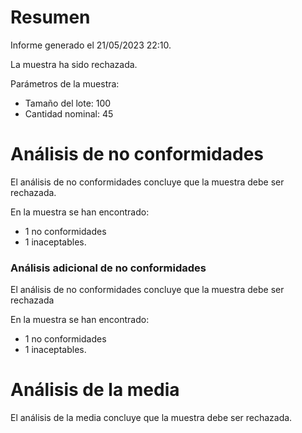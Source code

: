 # Resumen

Informe generado el 21/05/2023 22:10.

La muestra ha sido rechazada.

<p>Parámetros de la muestra:</p>
<ul>
<li>
Tamaño del lote: 
100
</li>
<li>
Cantidad nominal: 
45
</li>
</ul>

# Análisis de no conformidades

El análisis de no conformidades concluye que la muestra debe ser
rechazada.

<p>En la muestra se han encontrado:</p>
<ul>
<li>
1
no conformidades
</li>
<li>
1
inaceptables.
</li>
</ul>

<h3>Análisis adicional de no conformidades</h3>
<p>
El análisis de no conformidades concluye que la muestra debe ser
rechazada
</p>
<p>En la muestra se han encontrado:</p>
<p>
<ul>
<li>
1
no conformidades
</li>
<li>
1
inaceptables.
</li>
</ul>
</p>

# Análisis de la media

El análisis de la media concluye que la muestra debe ser rechazada.
